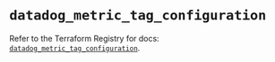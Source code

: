 # `datadog_metric_tag_configuration`

Refer to the Terraform Registry for docs: [`datadog_metric_tag_configuration`](https://registry.terraform.io/providers/datadog/datadog/3.60.0/docs/resources/metric_tag_configuration).
